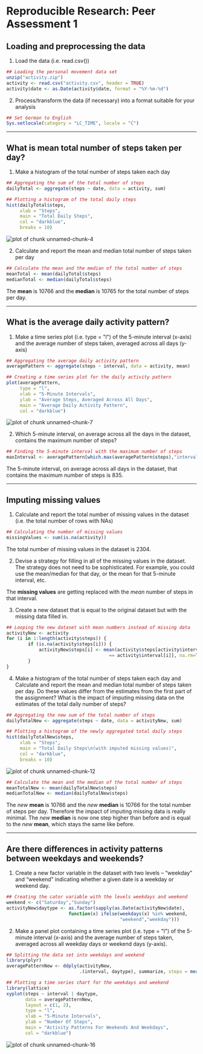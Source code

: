 # Reproducible Research: Peer Assessment 1


## Loading and preprocessing the data

1. Load the data (i.e. read.csv()) 

```r
## Loading the personal movement data set
unzip("activity.zip")
activity <- read.csv("activity.csv", header = TRUE)
activity$date <- as.Date(activity$date, format = "%Y-%m-%d")
```

2. Process/transform the data (if necessary) into a format suitable for your analysis

```r
## Set German to English
Sys.setlocale(category = "LC_TIME", locale = "C")
```

____

## What is mean total number of steps taken per day?

1. Make a histogram of the total number of steps taken each day

```r
## Aggregating the sum of the total number of steps
dailyTotal <- aggregate(steps ~ date, data = activity, sum)
```


```r
## Plotting a histogram of the total daily steps
hist(dailyTotal$steps,
     xlab = "Steps",
     main = "Total Daily Steps",
     col = "darkblue",
     breaks = 10)
```

![plot of chunk unnamed-chunk-4](./PA1_template_files/figure-html/unnamed-chunk-4.png) 

2. Calculate and report the mean and median total number of steps taken per day

```r
## Calculate the mean and the median of the total number of steps
meanTotal <- mean(dailyTotal$steps)
medianTotal <- median(dailyTotal$steps)
```

The **mean** is 10766 and the **median** is 10765 for the total number of steps per day.

____

## What is the average daily activity pattern?

1. Make a time series plot (i.e. type = "l") of the 5-minute interval (x-axis) and the average number of steps taken, averaged across all days (y-axis)

```r
## Aggregating the average daily activity pattern
averagePattern <- aggregate(steps ~ interval, data = activity, mean)
```


```r
## Creating a time series plot for the daily activity pattern
plot(averagePattern,
     type = "l",
     xlab = "5-Minute Intervals", 
     ylab = "Average Steps, Averaged Across All Days",
     main = "Average Daily Activity Pattern",
     col = "darkblue")
```

![plot of chunk unnamed-chunk-7](./PA1_template_files/figure-html/unnamed-chunk-7.png) 

2. Which 5-minute interval, on average across all the days in the dataset, contains the maximum number of steps?

```r
## Finding the 5-minute interval with the maximum number of steps
maxInterval <- averagePattern[which.max(averagePattern$steps),"interval"]
```
The 5-minute interval, on average across all days in the dataset, that contains the maximum number of steps is 835.

____

## Imputing missing values

1. Calculate and report the total number of missing values in the dataset (i.e. the total number of rows with NAs)

```r
## Calculating the number of missing values
missingValues <- sum(is.na(activity))
```
The total number of missing values in the dataset is 2304. 

2. Devise a strategy for filling in all of the missing values in the dataset. The strategy does not need to be sophisticated. For example, you could use the mean/median for that day, or the mean for that 5-minute interval, etc.

The **missing values** are getting replaced with the *mean* number of steps in that interval.

3. Create a new dataset that is equal to the original dataset but with the missing data filled in.


```r
## Looping the new dataset with mean numbers instead of missing data
activityNew <- activity
for (i in 1:length(activity$steps)) {
        if (is.na(activity$steps[i])) {
            activityNew$steps[i] <- mean(activity$steps[activity$interval 
                                      == activity$interval[i]], na.rm=TRUE)
        }
}
```

4. Make a histogram of the total number of steps taken each day and Calculate and report the mean and median total number of steps taken per day. Do these values differ from the estimates from the first part of the assignment? What is the impact of imputing missing data on the estimates of the total daily number of steps?


```r
## Aggregating the new sum of the total number of steps
dailyTotalNew <- aggregate(steps ~ date, data = activityNew, sum)
```


```r
## Plotting a histogram of the newly aggregated total daily steps
hist(dailyTotalNew$steps,
     xlab = "Steps",
     main = "Total Daily Steps\n(with imputed missing values)",
     col = "darkblue",
     breaks = 10)
```

![plot of chunk unnamed-chunk-12](./PA1_template_files/figure-html/unnamed-chunk-12.png) 


```r
## Calculate the mean and the median of the total number of steps
meanTotalNew <- mean(dailyTotalNew$steps)
medianTotalNew <- median(dailyTotalNew$steps)
```

The *new* **mean** is 10766 and the *new* **median** is 10766 for the total number of steps per day.
Therefore the impact of imputing missing data is really minimal. The *new* **median** is now one step higher than before and is equal to the *new* **mean**, which stays the same like before.

____

## Are there differences in activity patterns between weekdays and weekends?

1. Create a new factor variable in the dataset with two levels – “weekday” and “weekend” indicating whether a given date is a weekday or weekend day.


```r
## Creating the cator variable with the levels weekdays and weekend
weekend <- c("Saturday","Sunday")
activityNew$daytype <- as.factor(sapply(as.Date(activityNew$date), 
                       function(x) ifelse(weekdays(x) %in% weekend, 
                                          "weekend","weekday")))
```

2. Make a panel plot containing a time series plot (i.e. type = "l") of the 5-minute interval (x-axis) and the average number of steps taken, averaged across all weekday days or weekend days (y-axis). 


```r
## Splitting the data set into weekdays and weekend
library(plyr)
averagePatternNew <- ddply(activityNew,
                           .(interval, daytype), summarize, steps = mean(steps))
```


```r
## Plotting a time series chart for the weekdays and weekend
library(lattice)
xyplot(steps ~ interval | daytype, 
       data = averagePatternNew, 
       layout = c(1, 2), 
       type = "l", 
       xlab = "5-Minute Intervals", 
       ylab = "Number Of Steps",
       main = "Activity Patterns For Weekends And Weekdays",
       col = "darkblue")
```

![plot of chunk unnamed-chunk-16](./PA1_template_files/figure-html/unnamed-chunk-16.png) 
